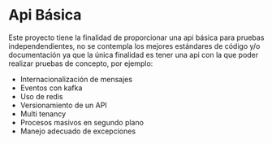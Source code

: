 # Api Básica

Este proyecto tiene la finalidad de proporcionar una api básica para pruebas independendientes, no se contempla los mejores estándares de código y/o documentación ya que la única finalidad es tener una api con la que poder realizar pruebas de concepto, por ejemplo:

- Internacionalización de mensajes
- Eventos con kafka
- Uso de redis
- Versionamiento de un API
- Multi tenancy
- Procesos masivos en segundo plano
- Manejo adecuado de excepciones
